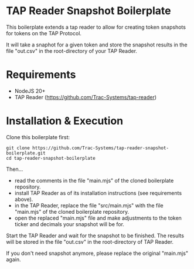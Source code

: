 # TAP Reader Snapshot Boilerplate

This boilerplate extends a tap reader to allow for creating token snapshots for tokens on the TAP Protocol.

It will take a snaphot for a given token and store the snapshot results in the file "out.csv" in the root-directory of your TAP Reader.

# Requirements

- NodeJS 20+
- TAP Reader (https://github.com/Trac-Systems/tap-reader)

# Installation & Execution

Clone this boilerplate first:

```
git clone https://github.com/Trac-Systems/tap-reader-snapshot-boilerplate.git
cd tap-reader-snapshot-boilerplate
```

Then...

- read the comments in the file "main.mjs" of the cloned boilerplate repository.
- install TAP Reader as of its installation instructions (see requirements above).
- in the TAP Reader, replace the file "src/main.mjs" with the file "main.mjs" of the cloned boilerplate repository.
- open the replaced "main.mjs" file and make adjustments to the token ticker and decimals your snapshot will be for.

Start the TAP Reader and wait for the snapshot to be finished. The results will be stored in the file "out.csv" in the root-directory of TAP Reader.

If you don't need snapshot anymore, please replace the original "main.mjs" again.
